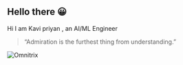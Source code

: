 ## Hello there 😀
Hi I am Kavi priyan , an AI/ML Engineer

> “Admiration is the furthest thing from understanding.”


![Omnitrix]([https://yourhost.com/path/to/omnitrix.gif](https://www.google.com/url?sa=i&url=https%3A%2F%2Fin.pinterest.com%2Fpin%2Fben-10-alien-watch-gif--2674081024245838%2F&psig=AOvVaw0zBl1PV7X8UrdBbSqJ--Oq&ust=1759500998643000&source=images&cd=vfe&opi=89978449&ved=0CBQQjRxqFwoTCKjfmJvahZADFQAAAAAdAAAAABAU))


<!--
**Kavi-priyan/Kavi-priyan** is a ✨ _special_ ✨ repository because its `README.md` (this file) appears on your GitHub profile.

Here are some ideas to get you started:

- 🔭 I’m currently working on ...
- 🌱 I’m currently learning ...
- 👯 I’m looking to collaborate on ...
- 🤔 I’m looking for help with ...
- 💬 Ask me about ...
- 📫 How to reach me: ...
- 😄 Pronouns: ...
- ⚡ Fun fact: ...
-->

